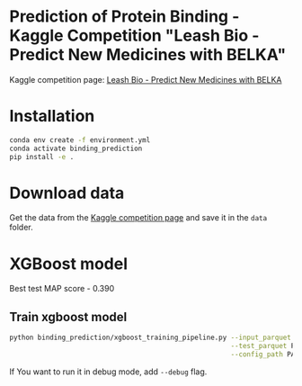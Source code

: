 # Prediction of Protein Binding - Kaggle Competition "Leash Bio - Predict New Medicines with BELKA"

Kaggle competition
page: [Leash Bio - Predict New Medicines with BELKA](https://www.kaggle.com/competitions/leash-BELKA/overview)

# Installation

```bash
conda env create -f environment.yml
conda activate binding_prediction
pip install -e .
```

# Download data

Get the data from the [Kaggle competition page](https://www.kaggle.com/competitions/leash-BELKA/data) and save it in
the `data` folder.

# XGBoost model

Best test MAP score - 0.390

## Train xgboost model

```bash
python binding_prediction/xgboost_training_pipeline.py --input_parquet PATH_TO_INPUT_TRAIN_PARQUET_FILE \
                                                       --test_parquet PATH_TO_INPUT_TEST_PARQUET_FILE \
                                                       --config_path PATH_TO_YAML_WITH_CONFIG
```

If You want to run it in debug mode, add `--debug` flag.
